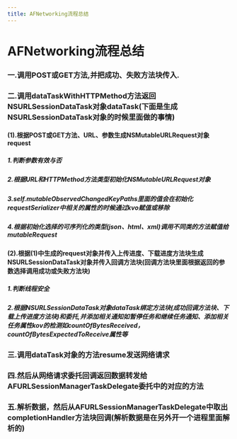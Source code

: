 ```yaml
---
title: AFNetworking流程总结
---
```

# AFNetworking流程总结

### 一.调用POST或GET方法,并把成功、失败方法块传入.

### 二.调用dataTaskWithHTTPMethod方法返回NSURLSessionDataTask对象dataTask(下面是生成NSURLSessionDataTask对象的时候里面做的事情)

#### (1).根据POST或GET方法、URL、参数生成NSMutableURLRequest对象request

##### 1.判断参数有效与否

##### 2.根据URL和HTTPMethod方法类型初始化NSMutableURLRequest对象

##### 3.self.mutableObservedChangedKeyPaths里面的值会在初始化requestSerializer中相关的属性的时候通过kvo赋值或移除

##### 4.根据初始化选择的可序列化的类型(json、html、xml)调用不同类的方法赋值给mutableRequest

#### (2).根据(1)中生成的request对象并传入上传进度、下载进度方法块生成NSURLSessionDataTask对象并传入回调方法块(回调方法块里面根据返回的参数选择调用成功或失败方法块)

##### 1.判断线程安全
		
##### 2.根据NSURLSessionDataTask对象dataTask绑定方法块(成功回调方法块、下载上传进度方法块)和委托,并添加相关通知如暂停任务和继续任务通知、添加相关任务属性kov的检测如countOfBytesReceived，countOfBytesExpectedToReceive属性等
### 三.调用dataTask对象的方法resume发送网络请求
### 四.然后从网络请求委托回调返回数据转发给AFURLSessionManagerTaskDelegate委托中的对应的方法
### 五.解析数据，然后从AFURLSessionManagerTaskDelegate中取出completionHandler方法块回调(解析数据是在另外开一个进程里面解析的)